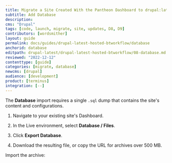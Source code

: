 ```yaml
---
title: Migrate a Site Created With the Pantheon Dashboard to drupal:latest + Build Tools
subtitle: Add Database
description: 
cms: "Drupal"
tags: [code, launch, migrate, site, updates, D8, D9]
contributors: [wordsmither]
layout: guide
permalink: docs/guides/drupal-latest-hosted-btworkflow/database
anchorid: database
editpath: drupal-latest/drupal-latest-hosted-btworkflow/08-database.md
reviewed: "2022-12-12"
contenttype: [guide]
categories: [migrate, database]
newcms: [drupal]
audience: [development]
product: [terminus]
integration: [--]
---
```


The **Database** import requires a single `.sql` dump that contains the site's content and configurations.

1. Navigate to your existing site's Dashboard.

1. In the Live environment, select **<span class="fa fa-server"></span> Database / Files**.

1. Click **Export Database**.

1. Download the resulting file, or copy the URL for archives over 500 MB.

Import the archive:

<Partial file="drupal-latest/migrate-add-database-part2.md" />
